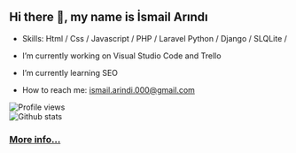 ## Hi there 👋, my name is İsmail Arındı

*  Skills: Html / Css / Javascript / PHP / Laravel Python / Django / SLQLite / 

*  I’m currently working on Visual Studio Code and Trello 

*  I’m currently learning SEO

*  How to reach me: ismail.arindi.000@gmail.com

 
![Profile views](https://gpvc.arturio.dev/Duvar000)  
![Github stats](https://github-readme-stats.vercel.app/api?username=Duvar000&show_icons=true)

### [More info...](https://duvar000.github.io/more-info/)




